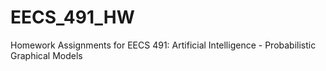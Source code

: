 # EECS_491_HW
Homework Assignments for EECS 491: Artificial Intelligence - Probabilistic Graphical Models
